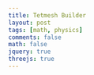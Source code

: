 ```yaml
---
title: Tetmesh Builder
layout: post
tags: [math, physics]
comments: false
math: false
jquery: true
threejs: true
---
```


<style>
div.container-3js canvas {
    background-color: #000;
    width: 100%;
    height: 100%;
    padding: 0;
    margin: 0;
    position: static;
}

div.centered {
    text-align: center;
}

</style>

<div class="container-3js" id="{{ page.title | slugify }}-tetmesh" style="height:300px;"></div>

<script type="text/javascript">

//
// Data Structures
//

class Tetmesh {
    constructor() {
        this.vertices = [];
        this.tetrahedra = [];
    }

    randomize() {

        // Add some verts
        for (var i = 0; i < 20; ++i) {
            var vert = [];
            for (var j = 0; j < 3; ++j) {
                vert.push(-15 + Math.floor(Math.random() * Math.floor(30)));
            }
            this.vertices.push(vert);
        }

        // Add a couple tets
        this.tetrahedra.push([0, 1, 2, 3]);
        /*
        {
            vert = this.vertices[3];
            var a = new THREE.Vector3(vert[0], vert[1], vert[2]);
            vert = this.vertices[1];
            var b = new THREE.Vector3(vert[0], vert[1], vert[2]);
            vert = this.vertices[2];
            var c = new THREE.Vector3(vert[0], vert[1], vert[2]);
            vert = this.vertices[0];
            var d = new THREE.Vector3(vert[0], vert[1], vert[2]);
            var vect = new THREE.Vector3(vert[0], vert[1], vert[2]);
            var ba = a - b;
            var bc = c - b;
            var n = ba.cross(bc);
            var side = n.dot(d - a) > 0;
            for (var i = 1; i < this.vertices.length; ++i) {
                vert = this.vertices[i];
                var this_side = n.dot(vert - a) > 0;
                if (side != this_side) {
                    this.vertices.push(vert);
                    break;
                }
            }
        }
        */
    }
}

//
// Actors
//

class Actor {
    update() {}
}

var actors = [];

class SceneActor extends Actor {
    constructor(container, height=5) {
        super();
        this.container = container;
        var containerWidth = container.width();
        var containerHeight = container.height();
        this.aspect = containerWidth / containerHeight;
        this.cameraHeight = height;
        this.cameraHeightTarget = height;
        this.scene = new THREE.Scene();
        this.camera = new THREE.OrthographicCamera( -height*this.aspect, height*this.aspect, -height, height, 1, 1000);
        this.renderer = new THREE.WebGLRenderer({ antialias: true });
        this.renderer.setSize( containerWidth, containerHeight );
        this.renderer.setClearColor(0xFCFAF7, 1);
        this.camera.position.z = 50;
        container.get(0).appendChild( this.renderer.domElement );
    }

    update() {
        this.cameraHeight += (this.cameraHeightTarget - this.cameraHeight) * 0.1;
        this.camera.left = -this.cameraHeight * this.aspect;
        this.camera.right = this.cameraHeight * this.aspect;
        this.camera.top = -this.cameraHeight;
        this.camera.bottom = this.cameraHeight;
        this.camera.updateProjectionMatrix();
        this.renderer.render( this.scene, this.camera );
    }
}

var pointGeometry = new THREE.SphereGeometry( .5, 32, 32 );
var pointMaterial = new THREE.MeshBasicMaterial({ color: 0xff0000 });
var tetMaterial = new THREE.MeshNormalMaterial({ side: THREE.DoubleSide });

class TetmeshActor extends Actor {
    constructor(scene, tetmesh) {
        super();
        this.scene = scene;
        this.tetmesh = tetmesh;
        this.set_tetmesh(tetmesh);
        this.mouseInteraction = false;
        this.obj;
    }

    set_tetmesh(tetmesh) {
        this.tetmesh = tetmesh;
        this.obj = new THREE.Object3D();

        // Delete existing point data
        if (this.points_obj != null) {
            this.scene.remove(this.points_obj);
        }

        if (this.tets_obj != null) {
            this.scene.remove(this.tets_obj);
        }

        // Add new points
        {
            var points_obj = new THREE.Object3D();
            for (var i = 0; i < tetmesh.vertices.length; ++i) {
                var vert = tetmesh.vertices[i];
                var mesh = new THREE.Mesh(pointGeometry, pointMaterial);
                mesh.position.set(vert[0], vert[1], vert[2]);
                points_obj.add(mesh);
            }
            this.obj.add(points_obj);
        }

        // Add new tets
        {
            var tetGeo = new THREE.Geometry();
            for (var i = 0; i < tetmesh.vertices.length; ++i) {
                var vert = tetmesh.vertices[i];
                var vect = new THREE.Vector3(vert[0], vert[1], vert[2]);
                tetGeo.vertices.push(vect);
                console.log(vect);
            }
            for (var i = 0; i < tetmesh.tetrahedra.length; ++i) {
                var tet = tetmesh.tetrahedra[i];
                console.log(tet);
                tetGeo.faces.push(new THREE.Face3(tet[0], tet[1], tet[2]));
                tetGeo.faces.push(new THREE.Face3(tet[1], tet[2], tet[3]));
                tetGeo.faces.push(new THREE.Face3(tet[0], tet[1], tet[3]));
                tetGeo.faces.push(new THREE.Face3(tet[0], tet[2], tet[3]));
            }
            tetGeo.computeBoundingSphere();
            tetGeo.computeFaceNormals();
            var mesh = new THREE.Mesh(tetGeo, tetMaterial);
            this.obj.add(mesh);
        }

        this.scene.add(this.obj);
    }

    update() {
        var multiplier = this.mouseInteraction ? 0.1 : 1.0;
        this.obj.rotation.x += 0.01 * multiplier;
        this.obj.rotation.y += 0.005 * multiplier;
        this.obj.rotation.z += 0.001 * multiplier;
    }
}

//
// Global Data (shhh! don't tell anyone)
//

// Scene references
var tetmeshScene;

//
// Interaction callbacks
//

$(document).ready(function() {

    //
    // Set up scenes
    //

    {
        var container = $("#{{ page.title | slugify }}-tetmesh");
        tetmeshScene = new SceneActor(container, 20);
        actors.push(tetmeshScene);
        var tetmesh = new Tetmesh();
        tetmesh.randomize();
        var tetmeshActor = new TetmeshActor(tetmeshScene.scene, tetmesh);
        actors.push(tetmeshActor);
        container.mouseenter(function() { tetmeshActor.mouseInteraction = true; });
        container.mouseleave(function() { tetmeshActor.mouseInteraction = false; });
    }

    //
    // Loop
    //

    var update = function () {
        requestAnimationFrame( update );
        for (var i = 0, len = actors.length; i < len; ++i) {
            actors[i].update();
        }
    };

    update();
});
</script>
